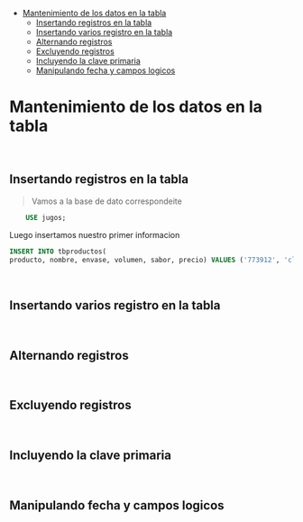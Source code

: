 - [Mantenimiento de los datos en la tabla](#mantenimiento-de-los-datos-en-la-tabla)
  - [Insertando registros en la tabla](#insertando-registros-en-la-tabla)
  - [Insertando varios registro en la tabla](#insertando-varios-registro-en-la-tabla)
  - [Alternando registros](#alternando-registros)
  - [Excluyendo registros](#excluyendo-registros)
  - [Incluyendo la clave primaria](#incluyendo-la-clave-primaria)
  - [Manipulando fecha y campos logicos](#manipulando-fecha-y-campos-logicos)

# Mantenimiento de los datos en la tabla

<br>

## Insertando registros en la tabla

> Vamos a la base de dato correspondeite

```sql
    USE jugos;
```

Luego insertamos nuestro primer informacion

```sql
INSERT INTO tbproductos(
producto, nombre, envase, volumen, sabor, precio) VALUES ('773912', 'clean', 'botella pet', '1 litro', 'naranja', '8.01');
```

<br>

## Insertando varios registro en la tabla

<br>

## Alternando registros

<br>

## Excluyendo registros

<br>

## Incluyendo la clave primaria

<br>

## Manipulando fecha y campos logicos
